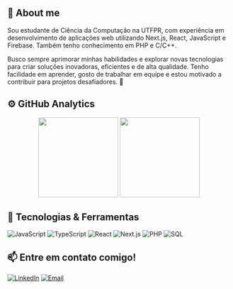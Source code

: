 ## 📘 About me

Sou estudante de Ciência da Computação na UTFPR, com experiência em desenvolvimento de aplicações web utilizando Next.js, React, JavaScript e Firebase. Também tenho conhecimento em PHP e C/C++.  

Busco sempre aprimorar minhas habilidades e explorar novas tecnologias para criar soluções inovadoras, eficientes e de alta qualidade. Tenho facilidade em aprender, gosto de trabalhar em equipe e estou motivado a contribuir para projetos desafiadores. 🚀  

## ⚙️ GitHub Analytics

<div align="center">
  <img height="180em" src="https://github-readme-stats.vercel.app/api?username=RicardoPXavier&show_icons=true&theme=dark&include_all_commits=true&count_private=true"/>
  <img height="180em" src="https://github-readme-stats.vercel.app/api/top-langs/?username=RicardoPXavier&layout=compact&langs_count=7&theme=dark"/>
</div>

## 🚀 Tecnologias & Ferramentas

![JavaScript](https://img.shields.io/badge/JavaScript-F7DF1E?style=for-the-badge&logo=javascript&logoColor=black)
![TypeScript](https://img.shields.io/badge/TypeScript-3178C6?style=for-the-badge&logo=typescript&logoColor=white)
![React](https://img.shields.io/badge/React-61DAFB?style=for-the-badge&logo=react&logoColor=black)
![Next.js](https://img.shields.io/badge/Next.js-000?style=for-the-badge&logo=nextdotjs&logoColor=white)
![PHP](https://img.shields.io/badge/PHP-777BB4?style=for-the-badge&logo=php&logoColor=white)
![SQL](https://img.shields.io/badge/SQL-4479A1?style=for-the-badge&logo=postgresql&logoColor=white)

## 📫 Entre em contato comigo!

[![LinkedIn](https://img.shields.io/badge/LinkedIn-0077B5?style=for-the-badge&logo=linkedin&logoColor=white)](https://www.linkedin.com/in/ricardo-xavier-3292691a5/)
[![Email](https://img.shields.io/badge/Email-D14836?style=for-the-badge&logo=gmail&logoColor=white)](ricardodepaulaxavier@gmail.com)

